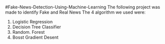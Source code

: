#Fake-News-Detection-Using-Machine-Learning
The following project was made to identify Fake and Real News
The 4 algorithm we used were:
1. Logistic Regression </br>
2. Decision Tree Classifier
3. Random. Forest
4. Bosst Gradient Desent
